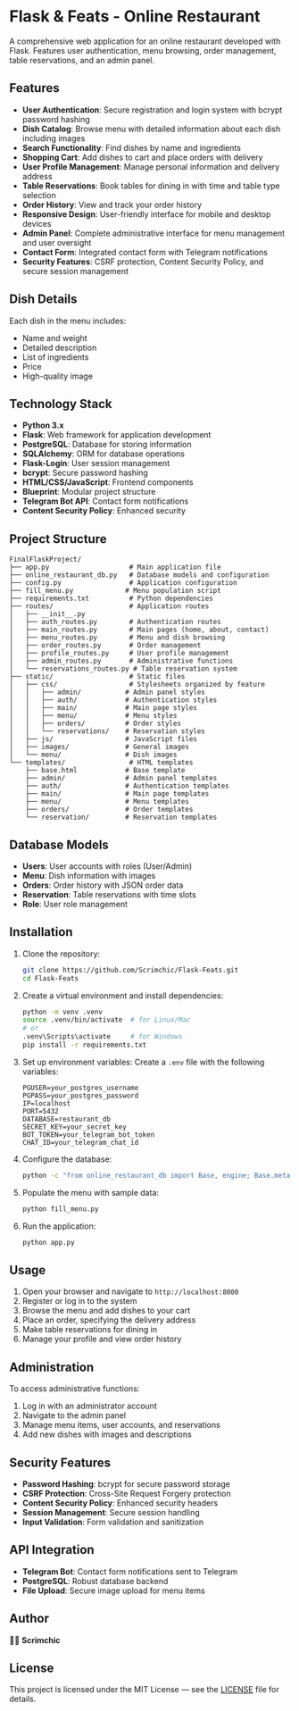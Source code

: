 # Flask & Feats - Online Restaurant

A comprehensive web application for an online restaurant developed with Flask. Features user authentication, menu browsing, order management, table reservations, and an admin panel.

## Features

- **User Authentication**: Secure registration and login system with bcrypt password hashing
- **Dish Catalog**: Browse menu with detailed information about each dish including images
- **Search Functionality**: Find dishes by name and ingredients
- **Shopping Cart**: Add dishes to cart and place orders with delivery
- **User Profile Management**: Manage personal information and delivery address
- **Table Reservations**: Book tables for dining in with time and table type selection
- **Order History**: View and track your order history
- **Responsive Design**: User-friendly interface for mobile and desktop devices
- **Admin Panel**: Complete administrative interface for menu management and user oversight
- **Contact Form**: Integrated contact form with Telegram notifications
- **Security Features**: CSRF protection, Content Security Policy, and secure session management

## Dish Details

Each dish in the menu includes:
- Name and weight
- Detailed description
- List of ingredients
- Price
- High-quality image

## Technology Stack

- **Python 3.x**
- **Flask**: Web framework for application development
- **PostgreSQL**: Database for storing information
- **SQLAlchemy**: ORM for database operations
- **Flask-Login**: User session management
- **bcrypt**: Secure password hashing
- **HTML/CSS/JavaScript**: Frontend components
- **Blueprint**: Modular project structure
- **Telegram Bot API**: Contact form notifications
- **Content Security Policy**: Enhanced security

## Project Structure

```
FinalFlaskProject/
├── app.py                    # Main application file
├── online_restaurant_db.py   # Database models and configuration
├── config.py                 # Application configuration
├── fill_menu.py             # Menu population script
├── requirements.txt          # Python dependencies
├── routes/                   # Application routes
│   ├── __init__.py
│   ├── auth_routes.py        # Authentication routes
│   ├── main_routes.py        # Main pages (home, about, contact)
│   ├── menu_routes.py        # Menu and dish browsing
│   ├── order_routes.py       # Order management
│   ├── profile_routes.py     # User profile management
│   ├── admin_routes.py       # Administrative functions
│   └── reservations_routes.py # Table reservation system
├── static/                   # Static files
│   ├── css/                  # Stylesheets organized by feature
│   │   ├── admin/           # Admin panel styles
│   │   ├── auth/            # Authentication styles
│   │   ├── main/            # Main page styles
│   │   ├── menu/            # Menu styles
│   │   ├── orders/          # Order styles
│   │   └── reservations/    # Reservation styles
│   ├── js/                  # JavaScript files
│   ├── images/              # General images
│   └── menu/                # Dish images
└── templates/                # HTML templates
    ├── base.html            # Base template
    ├── admin/               # Admin panel templates
    ├── auth/                # Authentication templates
    ├── main/                # Main page templates
    ├── menu/                # Menu templates
    ├── orders/              # Order templates
    └── reservation/         # Reservation templates
```

## Database Models

- **Users**: User accounts with roles (User/Admin)
- **Menu**: Dish information with images
- **Orders**: Order history with JSON order data
- **Reservation**: Table reservations with time slots
- **Role**: User role management

## Installation

1. Clone the repository:
   ```bash
   git clone https://github.com/Scrimchic/Flask-Feats.git
   cd Flask-Feats
   ```

2. Create a virtual environment and install dependencies:
   ```bash
   python -m venv .venv
   source .venv/bin/activate  # for Linux/Mac
   # or
   .venv\Scripts\activate     # for Windows
   pip install -r requirements.txt
   ```

3. Set up environment variables:
   Create a `.env` file with the following variables:
   ```env
   PGUSER=your_postgres_username
   PGPASS=your_postgres_password
   IP=localhost
   PORT=5432
   DATABASE=restaurant_db
   SECRET_KEY=your_secret_key
   BOT_TOKEN=your_telegram_bot_token
   CHAT_ID=your_telegram_chat_id
   ```

4. Configure the database:
   ```bash
   python -c "from online_restaurant_db import Base, engine; Base.metadata.create_all(engine)"
   ```

5. Populate the menu with sample data:
   ```bash
   python fill_menu.py
   ```

6. Run the application:
   ```bash
   python app.py
   ```

## Usage

1. Open your browser and navigate to `http://localhost:8000`
2. Register or log in to the system
3. Browse the menu and add dishes to your cart
4. Place an order, specifying the delivery address
5. Make table reservations for dining in
6. Manage your profile and view order history

## Administration

To access administrative functions:
1. Log in with an administrator account
2. Navigate to the admin panel
3. Manage menu items, user accounts, and reservations
4. Add new dishes with images and descriptions

## Security Features

- **Password Hashing**: bcrypt for secure password storage
- **CSRF Protection**: Cross-Site Request Forgery protection
- **Content Security Policy**: Enhanced security headers
- **Session Management**: Secure session handling
- **Input Validation**: Form validation and sanitization

## API Integration

- **Telegram Bot**: Contact form notifications sent to Telegram
- **PostgreSQL**: Robust database backend
- **File Upload**: Secure image upload for menu items

## Author

👨‍💻 **Scrimchic**

## License

This project is licensed under the MIT License — see the [LICENSE](LICENSE) file for details.